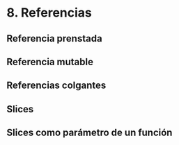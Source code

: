 # 8. Referencias

## Referencia prenstada

## Referencia mutable

## Referencias colgantes

## Slices

## Slices como parámetro de un función

